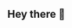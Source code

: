 ## Hey there 👋

<!--
**leFayxLordMausi/leFayxLordMausi** is a ✨ _special_ ✨ repository because its `README.md` (this file) appears on your GitHub profile.

About me:

- 🌱 I’m currently learning python.
- 📫 How to reach me: lefayxlordmausi.business@gmail.com
- 😄 Pronouns: 
- ⚡ Fun fact: Im a rookie 3d-Artist proficient in Blender.

